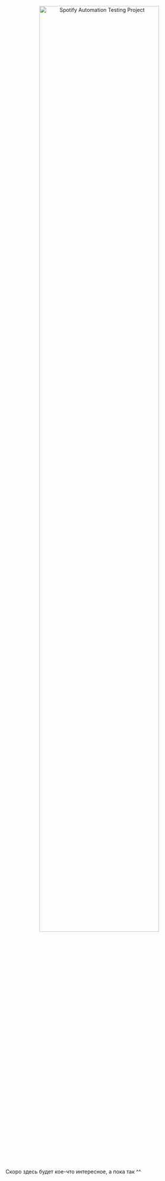 <p align="center">
  <img src="https://raw.githubusercontent.com/AlishaMeier/diploma_project_spotify/main/.assets/img/spotify_automation_project.svg" width="80%" alt="Spotify Automation Testing Project"/>
</p>

Скоро здесь будет кое-что интересное, а пока так ^^
